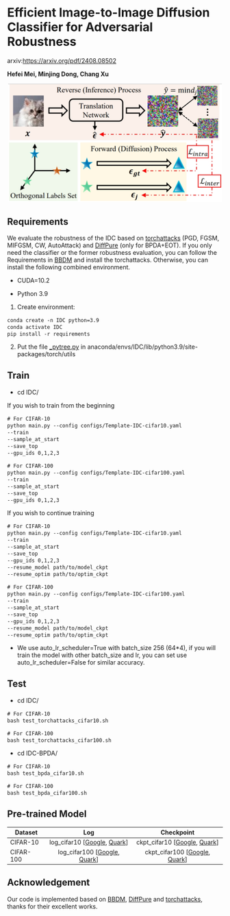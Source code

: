 # Efficient Image-to-Image Diffusion Classifier for Adversarial Robustness

arxiv:https://arxiv.org/pdf/2408.08502

**Hefei Mei, Minjing Dong, Chang Xu**

<div align="center">
<img src="images/example.png" alt="Example Image" width="500"/>
</div>

## Requirements

We evaluate the robustness of the IDC based on [torchattacks](https://github.com/Harry24k/adversarial-attacks-pytorch/tree/master) (PGD, FGSM, MIFGSM, CW, AutoAttack) and [DiffPure](https://github.com/NVlabs/DiffPure) (only for BPDA+EOT). If you only need the classifier or the former robustness evaluation, you can follow the Requirements in [BBDM](https://github.com/xuekt98/BBDM) and install the torchattacks. Otherwise, you can install the following combined environment.

- CUDA=10.2

- Python 3.9
1. Create environment:

```
conda create -n IDC python=3.9
conda activate IDC
pip install -r requirements
```

2. Put the file [_pytree.py](https://github.com/pytorch/pytorch/blob/v1.8.1/torch/utils/_pytree.py) in anaconda/envs/IDC/lib/python3.9/site-packages/torch/utils

## Train

- cd IDC/

If you wish to train from the beginning

```
# For CIFAR-10
python main.py --config configs/Template-IDC-cifar10.yaml
--train
--sample_at_start
--save_top
--gpu_ids 0,1,2,3
```

```
# For CIFAR-100
python main.py --config configs/Template-IDC-cifar100.yaml
--train
--sample_at_start
--save_top
--gpu_ids 0,1,2,3
```

If you wish to continue training

```
# For CIFAR-10
python main.py --config configs/Template-IDC-cifar10.yaml
--train
--sample_at_start
--save_top
--gpu_ids 0,1,2,3
--resume_model path/to/model_ckpt
--resume_optim path/to/optim_ckpt
```

```
# For CIFAR-100
python main.py --config configs/Template-IDC-cifar100.yaml
--train
--sample_at_start
--save_top
--gpu_ids 0,1,2,3
--resume_model path/to/model_ckpt
--resume_optim path/to/optim_ckpt
```

- We use auto_lr_scheduler=True with batch_size 256 (64*4), if you will train the model with other batch_size and lr, you can set use auto_lr_scheduler=False for similar accuracy. 

## Test

- cd IDC/

```
# For CIFAR-10
bash test_torchattacks_cifar10.sh
```

```
# For CIFAR-100
bash test_torchattacks_cifar100.sh
```

- cd IDC-BPDA/

```
# For CIFAR-10
bash test_bpda_cifar10.sh
```

```
# For CIFAR-100
bash test_bpda_cifar100.sh
```

## Pre-trained Model

| Dataset   | Log                                                                                                                                                       | Checkpoint                                                                                                                                                 |
| --------- |:---------------------------------------------------------------------------------------------------------------------------------------------------------:|:----------------------------------------------------------------------------------------------------------------------------------------------------------:|
| CIFAR-10  | log_cifar10 [[Google](https://drive.google.com/file/d/1zQz1trVYMzve6G5m_gsYQg6pzdXQqgYw/view?usp=sharing), [Quark](https://pan.quark.cn/s/10346c4b5304)]  | ckpt_cifar10 [[Google](https://drive.google.com/file/d/1_tawQqStBh9TQ6n2nKqHte1Ei2w309UD/view?usp=sharing), [Quark](https://pan.quark.cn/s/e930c1e3f717)]  |
| CIFAR-100 | log_cifar100 [[Google](https://drive.google.com/file/d/1DpdMLN7VE-qRRUrzngPHXoVmSiF5g6ZT/view?usp=sharing), [Quark](https://pan.quark.cn/s/bea871686138)] | ckpt_cifar100 [[Google](https://drive.google.com/file/d/1H-84EyE64hW0KBnDwe8pjmiGsOcfjxyZ/view?usp=sharing), [Quark](https://pan.quark.cn/s/dee4a0a499e4)] |

## Acknowledgement

Our code is implemented based on [BBDM](https://github.com/xuekt98/BBDM), [DiffPure](https://github.com/NVlabs/DiffPure) and [torchattacks](https://github.com/Harry24k/adversarial-attacks-pytorch/tree/master), thanks for their excellent works.
